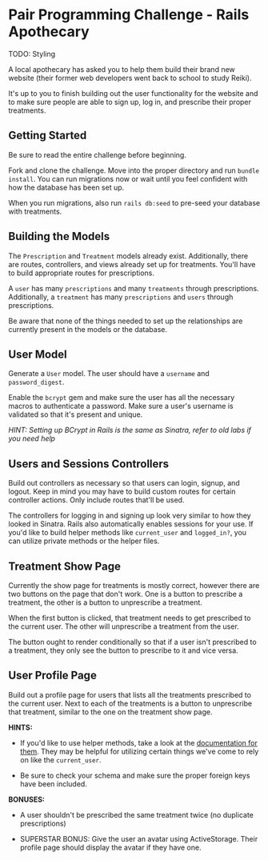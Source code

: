 # Pair Programming Challenge - Rails Apothecary

TODO: Styling

A local apothecary has asked you to help them build their brand new website (their former web developers went back to school to study Reiki).

It's up to you to finish building out the user functionality for the website and to make sure people are able to sign up, log in, and prescribe their proper treatments.

## Getting Started

Be sure to read the entire challenge before beginning.

Fork and clone the challenge. Move into the proper directory and run `bundle install`. You can run migrations now or wait until you feel confident with how the database has been set up.

When you run migrations, also run `rails db:seed` to pre-seed your database with treatments.

## Building the Models

The `Prescription` and `Treatment` models already exist. Additionally, there are routes, controllers, and views already set up for treatments. You'll have to build appropriate routes for prescriptions.

A `user` has many `prescriptions` and many `treatments` through prescriptions. Additionally, a `treatment` has many `prescriptions` and `users` through prescriptions.

Be aware that none of the things needed to set up the relationships are currently present in the models or the database.

## User Model

Generate a `User` model. The user should have a `username` and `password_digest`.

Enable the `bcrypt` gem and make sure the user has all the necessary macros to authenticate a password. Make sure a user's username is validated so that it's present and unique.

*HINT: Setting up BCrypt in Rails is the same as Sinatra, refer to old labs if you need help*

## Users and Sessions Controllers

Build out controllers as necessary so that users can login, signup, and logout. Keep in mind you may have to build custom routes for certain controller actions. Only include routes that'll be used.

The controllers for logging in and signing up look very similar to how they looked in Sinatra. Rails also automatically enables sessions for your use. If you'd like to build helper methods like `current_user` and `logged_in?`, you can utilize private methods or the helper files.

## Treatment Show Page

Currently the show page for treatments is mostly correct, however there are two buttons on the page that don't work. One is a button to prescribe a treatment, the other is a button to unprescribe a treatment.

When the first button is clicked, that treatment needs to get prescribed to the current user. The other will unprescribe a treatment from the user.

The button ought to render conditionally so that if a user isn't prescribed to a treatment, they only see the button to prescribe to it and vice versa.

## User Profile Page

Build out a profile page for users that lists all the treatments prescribed to the current user. Next to each of the treatments is a button to unprescribe that treatment, similar to the one on the treatment show page.

**HINTS:**

- If you'd like to use helper methods, take a look at the [documentation for them](https://api.rubyonrails.org/classes/ActionController/Helpers.html). They may be helpful for utilizing certain things we've come to rely on like the `current_user`.

- Be sure to check your schema and make sure the proper foreign keys have been included.

**BONUSES:**

- A user shouldn't be prescribed the same treatment twice (no duplicate prescriptions)

- SUPERSTAR BONUS: Give the user an avatar using ActiveStorage. Their profile page should display the avatar if they have one.
